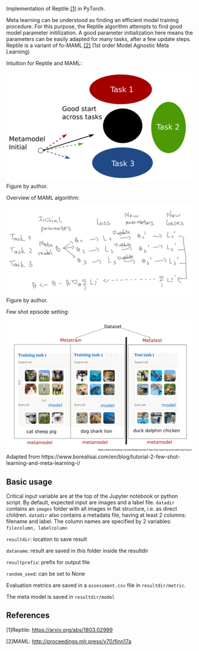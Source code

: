 Implementation of Reptile <a href="#References">[1]</a> in PyTorch.

Meta learning can be understood as finding an efficient model training procedure.
For this purpose, the Reptile algorithm attempts to find good model parameter initilization.
A good parameter initialization here means the parameters can be easily adapted for many tasks, after a few update steps.
Reptile is a variant of fo-MAML <a href="#References">[2]</a> (1st order Model Agnostic Meta Learning)

Intuition for Reptile and MAML:
<div>
<img src="fig/maml-intuition.png" width=600>
</div>
Figure by author.

Overview of MAML algorithm:
<div>
<img src="fig/maml-algorithm.png" width=600>
</div>
Figure by author.

Few shot episode setting:
<div>
<img src="fig/few-shot-episode.png" width=600>
</div>
Adapted from https://www.borealisai.com/en/blog/tutorial-2-few-shot-learning-and-meta-learning-i/


## Basic usage

Critical input variable are at the top of the Jupyter notebook or python script.
By default, expected input are images and a label file.
`datadir` contains an `images` folder with all images in flat structure, i.e. as direct children.
`datadir` also contains a metadata file, having at least 2 columns: filename and label.
The column names are specified by 2 variables: 
`filecolumn, labelcolumn`

`resultdir`: location to save result

`dataname`: result are saved in this folder inside the resultdir

`resultprefix`: prefix for output file
 
 `random_seed`: can be set to None

Evaluation metrics are saved in a `assessment.csv` file in `resultdir/metric`.

The meta model is saved in `resultdir/model`

## References

[1]Reptile:
https://arxiv.org/abs/1803.02999

[2]MAML:
http://proceedings.mlr.press/v70/finn17a
